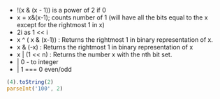  - !(x & (x - 1)) is a power of 2 if 0
 - x = x&(x-1); counts number of 1 (will have all the bits equal to the x except for the rightmost 1 in x)
 - 2i as 1 << i
 - x ^ ( x & (x-1)) : Returns the rightmost 1 in binary representation of x.
 - x & (-x) : Returns the rightmost 1 in binary representation of x
 - x | (1 << n) : Returns the number x with the nth bit set.
 - | 0 - to integer
 - | 1 === 0 even/odd

```js
(4).toString(2)
parseInt('100', 2)
```
